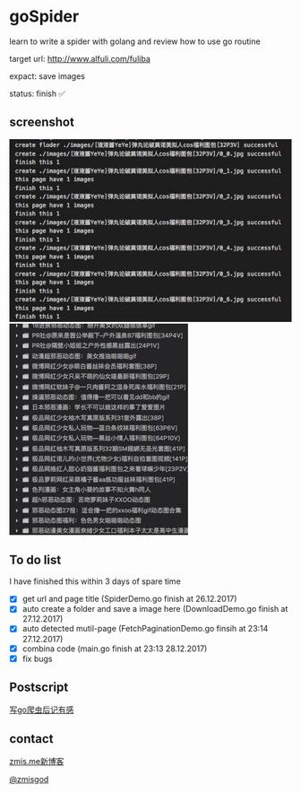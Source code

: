 # goSpider

learn to write a spider with golang and review how to use go routine

target url: http://www.alfuli.com/fuliba

expact: save images

status: finish ✅

## screenshot

<img src="https://github.com/zmisgod/goSpider/blob/master/demo/run.png">

<img src="https://github.com/zmisgod/goSpider/blob/master/demo/folder.png">

## To do list

I have finished this within 3  days of spare time

- [x] get url and page title (SpiderDemo.go finish at 26.12.2017)
- [x] auto create a folder and save a image here (DownloadDemo.go finish at 27.12.2017)
- [x] auto detected mutil-page (FetchPaginationDemo.go finsih at 23:14 27.12.2017)
- [x] combina code (main.go finish at 23:13 28.12.2017)
- [x] fix bugs

## Postscript

<a href="https://zmis.me/detail_1291">写go爬虫后记有感</a>

## contact

<a href="https://zmis.me">zmis.me新博客</a>

<a href="https://weibo.com/zmisgod">@zmisgod</a>